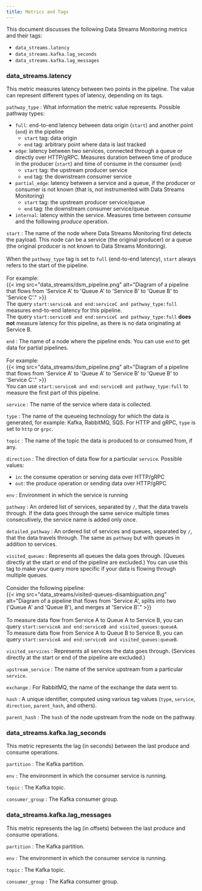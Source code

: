 ```yaml
---
title: Metrics and Tags
---
```


This document discusses the following Data Streams Monitoring metrics and their tags:

- `data_streams.latency`
- `data_streams.kafka.lag_seconds`
- `data_streams.kafka.lag_messages`

### data_streams.latency

This metric measures latency between two points in the pipeline. The value can represent different types of latency, depending on its tags.

`pathway_type`
: What information the metric value represents. Possible pathway types:
  <br/>
  - `full`: end-to-end latency between data origin (`start`) and another point (`end`) in the pipeline
     - `start` tag: data origin
     - `end` tag: arbitrary point where data is last tracked
  - `edge`: latency between two services, connected through a queue or directly over HTTP/gRPC. Measures duration between time of produce in the producer (`start`) and time of consume in the consumer (`end`)
     - `start` tag: the upstream producer service
     - `end` tag: the downstream consumer service
  - `partial_edge`: latency between a service and a queue, if the producer or consumer is not known (that is, not instrumented with Data Streams Monitoring)
     - `start` tag: the upstream producer service/queue
     - `end` tag: the downstream consumer service/queue
  - `internal`: latency within the service. Measures time between _consume_ and the folllowing _produce_ operation.

`start`
: The name of the node where Data Streams Monitoring first detects the payload. This node can be a service (the original producer) or a queue (the original producer is not known to Data Streams Monitoring).
  <br/><br/>
  When the `pathway_type` tag is set to `full` (end-to-end latency), `start` always refers to the start of the pipeline. 
  <br/><br/>
  For example:
  <br/>
  {{< img src="data_streams/dsm_pipeline.png" alt="Diagram of a pipeline that flows from 'Service A' to 'Queue A' to 'Service B' to 'Queue B' to 'Service C'." >}}
  <br/>
  The query `start:serviceA and end:serviceC and pathway_type:full` measures end-to-end latency for this pipeline.
  <br/>
  The query `start:serviceB and end:serviceC and pathway_type:full` **does not** measure latency for this pipeline, as there is no data originating at Service B.

`end`
: The name of a node where the pipeline ends. You can use `end` to get data for partial pipelines.
  <br/><br/>
  For example:
  <br/>
  {{< img src="data_streams/dsm_pipeline.png" alt="Diagram of a pipeline that flows from 'Service A' to 'Queue A' to 'Service B' to 'Queue B' to 'Service C'." >}}
  <br/>
  You can use `start:serviceA and end:serviceB and pathway_type:full` to measure the first part of this pipeline.
  <br/>

`service`
: The name of the service where data is collected.

`type`
: The name of the queueing technology for which the data is generated, for example: Kafka, RabbitMQ, SQS. For HTTP and gRPC, `type` is set to `http` or `grpc`.

`topic`
: The name of the topic the data is produced to or consumed from, if any.

`direction`
: The direction of data flow for a particular `service`. Possible values:
  <br/>
  - `in`: the consume operation or serving data over HTTP/gRPC
  - `out`: the produce operation or sending data over HTTP/gRPC

`env`
: Environment in which the service is running

`pathway`
: An ordered list of services, separated by `/`, that the data travels through. If the data goes through the same service multiple times consecutively, the service name is added only once.

`detailed_pathway`
: An ordered list of services and queues, separated by `/`, that the data travels through. The same as `pathway` but with queues in addition to services.

`visited_queues`
: Represents all queues the data goes through. (Queues directly at the start or end of the pipeline are excluded.) You can use this tag to make your query more specific if your data is flowing through multiple queues.
  <br/><br/>
  Consider the following pipeline:
  <br/>
  {{< img src="data_streams/visited-queues-disambiguation.png" alt="Diagram of a pipeline that flows from 'Service A', splits into two ('Queue A' and 'Queue B'), and merges at 'Service B'." >}}
  <br/><br/>
  To measure data flow from Service A to Queue A to Service B, you can query `start:serviceA and end:serviceB and visited_queues:queueA`.
  <br/>
  To measure data flow from Service A to Queue B to Service B, you can query `start:serviceA and end:serviceB and visited_queues:queueB`.

`visited_services`
: Represents all services the data goes through. (Services directly at the start or end of the pipeline are excluded.)

`upstream_service`
: The name of the service upstream from a particular `service`.

`exchange`
: For RabbitMQ, the name of the exchange the data went to.

`hash`
: A unique identifier, computed using various tag values (`type`, `service`, `direction`, `parent_hash`, and others).

`parent_hash`
: The `hash` of the node upstream from the node on the pathway.

### data_streams.kafka.lag_seconds

This metric represents the lag (in seconds) between the last produce and consume operations.

`partition`
: The Kafka partition.

`env`
: The environment in which the consumer service is running.

`topic`
: The Kafka topic.

`consumer_group`
: The Kafka consumer group.

### data_streams.kafka.lag_messages

This metric represents the lag (in offsets) between the last produce and consume operations.

`partition`
: The Kafka partition.

`env`
: The environment in which the consumer service is running.

`topic`
: The Kafka topic.

`consumer_group`
: The Kafka consumer group.
